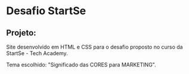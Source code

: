 # Desafio StartSe

## Projeto:

Site desenvolvido em HTML e CSS para o desafio proposto no curso da StartSe - Tech Academy.

Tema escolhido: "Significado das CORES para MARKETING".
